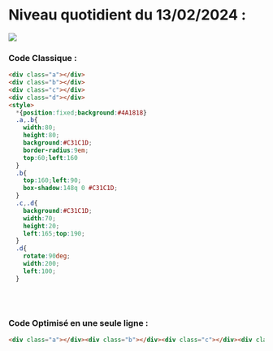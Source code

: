 # Niveau quotidient du 13/02/2024 : 

<img src = "https://firebasestorage.googleapis.com/v0/b/cssbattleapp.appspot.com/o/user%2Fummd3POvEDfFyeFvVdOMG3OOrwE2%2Ftargets%2Ftarget_ryOeLoj.png?alt=media">


### Code Classique :  

```html 
<div class="a"></div>
<div class="b"></div>
<div class="c"></div>
<div class="d"></div>
<style>
  *{position:fixed;background:#4A1818}
  .a,.b{
    width:80;
    height:80;
    background:#C31C1D;
    border-radius:9em;
    top:60;left:160
  }
  .b{
    top:160;left:90;
    box-shadow:148q 0 #C31C1D;
  }
  .c,.d{
    background:#C31C1D;
    width:70;
    height:20;
    left:165;top:190;
  }
  .d{
    rotate:90deg;
    width:200;
    left:100;
  }
  
```

<br>

### Code Optimisé en une seule ligne : 

```html 
<div class="a"></div><div class="b"></div><div class="c"></div><div class="d"></div><style>*{position:fixed;background: #4A1818}.a,.b{width:80;height:80;background: #C31C1D;border-radius:9em;top:60;left:160}.b{top:160;left:90;box-shadow:148q 0 #C31C1D}.c,.d{background: #C31C1D;width:70;height:20;left:165;top:190;}.d{rotate:90deg;width:200;left:100

```